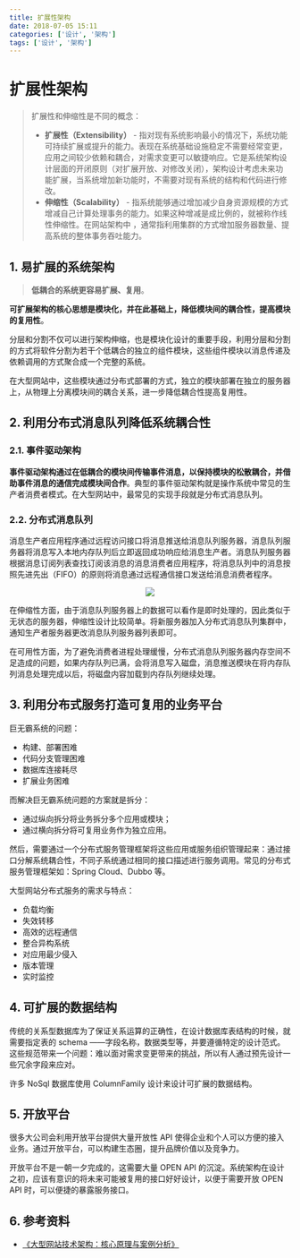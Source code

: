 ```yaml
---
title: 扩展性架构
date: 2018-07-05 15:11
categories: ['设计', '架构']
tags: ['设计', '架构']
---
```


# 扩展性架构

> 扩展性和伸缩性是不同的概念：
>
> - **扩展性（Extensibility）** - 指对现有系统影响最小的情况下，系统功能可持续扩展或提升的能力。表现在系统基础设施稳定不需要经常变更，应用之间较少依赖和耦合，对需求变更可以敏捷响应。它是系统架构设计层面的开闭原则（对扩展开放、对修改关闭），架构设计考虑未来功能扩展，当系统增加新功能时，不需要对现有系统的结构和代码进行修改。
> - **伸缩性（Scalability）** - 指系统能够通过增加减少自身资源规模的方式增减自己计算处理事务的能力。如果这种增减是成比例的，就被称作线性伸缩性。在网站架构中 ，通常指利用集群的方式增加服务器数量、提高系统的整体事务吞吐能力。

## 1. 易扩展的系统架构

> **低耦合的系统更容易扩展、复用**。

**可扩展架构的核心思想是模块化，并在此基础上，降低模块间的耦合性，提高模块的复用性**。

分层和分割不仅可以进行架构伸缩，也是模块化设计的重要手段，利用分层和分割的方式将软件分割为若干个低耦合的独立的组件模块，这些组件模块以消息传递及依赖调用的方式聚合成一个完整的系统。

在大型网站中，这些模块通过分布式部署的方式，独立的模块部署在独立的服务器上，从物理上分离模块间的耦合关系，进一步降低耦合性提高复用性。

## 2. 利用分布式消息队列降低系统耦合性

### 2.1. 事件驱动架构

**事件驱动架构通过在低耦合的模块间传输事件消息，以保持模块的松散耦合，并借助事件消息的通信完成模块间合作**。典型的事件驱动架构就是操作系统中常见的生产者消费者模式。在大型网站中，最常见的实现手段就是分布式消息队列。

### 2.2. 分布式消息队列

消息生产者应用程序通过远程访问接口将消息推送给消息队列服务器，消息队列服务器将消息写入本地内存队列后立即返回成功响应给消息生产者。消息队列服务器根据消息订阅列表查找订阅该消息的消息消费者应用程序，将消息队列中的消息按照先进先出（FIFO）的原则将消息通过远程通信接口发送给消息消费者程序。

<div align="center">
<img src="http://dunwu.test.upcdn.net/cs/java/javaweb/architecture/分布式消息队列架构原理.png!zp" />
</div>

在伸缩性方面，由于消息队列服务器上的数据可以看作是即时处理的，因此类似于无状态的服务器，伸缩性设计比较简单。将新服务器加入分布式消息队列集群中，通知生产者服务器更改消息队列服务器列表即可。

在可用性方面，为了避免消费者进程处理缓慢，分布式消息队列服务器内存空间不足造成的问题，如果内存队列已满，会将消息写入磁盘，消息推送模块在将内存队列消息处理完成以后，将磁盘内容加载到内存队列继续处理。

## 3. 利用分布式服务打造可复用的业务平台

巨无霸系统的问题：

- 构建、部署困难
- 代码分支管理困难
- 数据库连接耗尽
- 扩展业务困难

而解决巨无霸系统问题的方案就是拆分：

- 通过纵向拆分将业务拆分多个应用或模块；
- 通过横向拆分将可复用业务作为独立应用。

然后，需要通过一个分布式服务管理框架将这些应用或服务组织管理起来：通过接口分解系统耦合性，不同子系统通过相同的接口描述进行服务调用。常见的分布式服务管理框架如：Spring Cloud、Dubbo 等。

大型网站分布式服务的需求与特点：

- 负载均衡
- 失效转移
- 高效的远程通信
- 整合异构系统
- 对应用最少侵入
- 版本管理
- 实时监控

## 4. 可扩展的数据结构

传统的关系型数据库为了保证关系运算的正确性，在设计数据库表结构的时候，就需要指定表的 schema ——字段名称，数据类型等，并要遵循特定的设计范式。这些规范带来一个问题：难以面对需求变更带来的挑战，所以有人通过预先设计一些冗余字段来应对。

许多 NoSql 数据库使用 ColumnFamily 设计来设计可扩展的数据结构。

## 5. 开放平台

很多大公司会利用开放平台提供大量开放性 API 使得企业和个人可以方便的接入业务。通过开放平台，可以构建生态圈，提升品牌价值以及竞争力。

开放平台不是一朝一夕完成的，这需要大量 OPEN API 的沉淀。系统架构在设计之初，应该有意识的将未来可能被复用的接口好好设计，以便于需要开放 OPEN API 时，可以便捷的暴露服务接口。

## 6. 参考资料

- [《大型网站技术架构：核心原理与案例分析》](https://item.jd.com/11322972.html)
